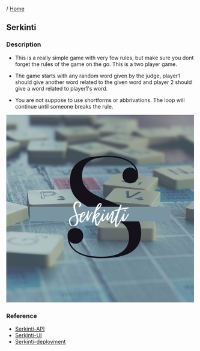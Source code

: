 / [Home](index.md)

## Serkinti

### Description

- This is a really simple game with very few rules, but make sure you dont forget the rules of the game on the go. This is a two player game. 

- The game starts with any random word given by the judge, player1 should give another word related to the given word and player 2 should give a word related to player1's word. 

- You are not suppose to use shortforms or abbrivations. The loop will continue until someone breaks the rule.

![image](images/serkinti.png)
### Reference  

* [Serkinti-API](https://github.com/tactlabs/serkinti-api)
* [Serkinti-UI](https://github.com/tactlabs/serkinti-ui)
* [Serkinti-deployment](https://github.com/tactlabs/serkinti-deployment)